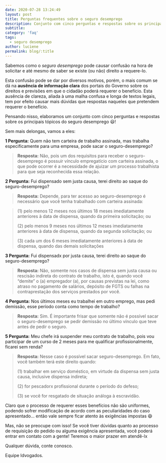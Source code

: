 ```yaml
---
date: 2020-07-28 13:24:49
layout: post
title: Perguntas frequentes sobre o seguro desemprego
description: Conjunto com cinco perguntas e respostas sobre os principais tópicos do seguro desemprego.
subtitle: 
category: 'faq'
tags:
  - seguro desemprego
author: luciene
permalink: blog/:title
---
```


Sabemos como o _seguro desemprego_ pode causar confusão na hora de solicitar e até mesmo de saber se existe (ou não) direito a requere-lo.

Esta confusão pode se dar por diversos motivos, porém, o mais comum se dá na **ausência de informação clara** dos portais do Governo sobre os direitos e previsões em que o cidadão poderá requerer o benefício. Esta ausência de clareza, aliada à uma malha confusa e longa de textos legais, tem por efeito causar mais dúvidas que respostas naqueles que pretendem requerer o benefício.

Pensando nisso, elaboramos um conjunto com cinco perguntas e respostas sobre os principais tópicos do seguro desemprego 😃!

Sem mais delongas, vamos a eles:



**1 Pergunta:** Quem não tem carteira de trabalho assinada, mas trabalha especificamente para uma empresa, pode sacar o seguro-desemprego?

>  **Resposta:** Não, pois um dos requisitos para receber o seguro-desemprego é possuir vínculo empregatício com carteira assinada, o que pode ocorrer é a necessidade de ajuizar um processo trabalhista para que seja reconhecida essa relação.

  

**2 Pergunta:** Fui dispensado sem justa causa, terei direito ao saque do seguro-desemprego? 

>  **Resposta:** Depende, para ter acesso ao seguro-desemprego é necessário que você tenha trabalhado com carteira assinada:

> (1) pelo menos 12 meses nos últimos 18 meses imediatamente anteriores à data de dispensa, quando da primeira solicitação; ou
>
> (2) pelo menos 9 meses nos últimos 12 meses imediatamente anteriores à data de dispensa, quando da segunda solicitação; ou
>
> (3) cada um dos 6 meses imediatamente anteriores à data de dispensa, quando das demais solicitações

 

**3 Pergunta:** Fui dispensadx por justa causa, terei direito ao saque do seguro-desemprego?

>  **Resposta:** Não, somente nos casos de dispensa sem justa causa ou rescisão indireta do contrato de trabalho, isto é, quando você “demite” o (a) empregador (a), por causas previstas na lei, como atraso no pagamento de salários, depósito de FGTS ou falhas na contraprestação dos serviços prestados por você. 

 

**4 Pergunta:** Nos últimos meses eu trabalhei em outro emprego, mas pedi demissão, esse período conta como tempo de trabalho?

> **Resposta:** Sim. É importante frisar que somente não é possível sacar o seguro-desemprego se pedir demissão no último vínculo que teve antes de pedir o seguro.

 

**5 Pergunta:** Meu chefe irá suspender meu contrato de trabalho, pois vou participar de um curso de 2 meses para me qualificar profissionalmente, ficarei sem renda?

>  **Resposta:** Nesse caso é possível sacar seguro-desemprego. Em fato, você também terá este direito quando:
>
> (1) trabalhar em serviço doméstico, em virtude da dispensa sem justa causa, inclusive dispensa indireta;
>
> (2) for pescadorx profissional durante o período do defeso;
>
> (3) se você for resgatado de situação análoga à escravidão.



Claro que o processo de requerer esses benefícios não são uniformes, podendo sofrer modificação de acordo com as peculiaridades do caso apresentado... então vale sempre ficar atento às exigências impostas :smile:

Mas, não se preocupe com isso! Se você tiver dúvidas quanto ao processo de requisição do pedido ou alguma exigência apresentada, você poderá entrar em contato com a gente! Teremos o maior prazer em atendê-lx 

Qualquer dúvida, conte conosco.

Equipe Idvogados.